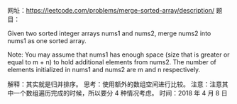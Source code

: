 网址：https://leetcode.com/problems/merge-sorted-array/description/
题目：

Given two sorted integer arrays nums1 and nums2, merge nums2 into nums1 as one sorted array.

Note:
You may assume that nums1 has enough space (size that is greater or equal to m + n) to hold additional elements from nums2. The number of elements initialized in nums1 and nums2 are m and n respectively.

解释：其实就是归并排序。
思考：使用额外的数组空间进行比较。
注意：注意其中一个数组遍历完成的时候，所以要分 4 种情况考虑。
时间：2018 年 4 月 8 日
